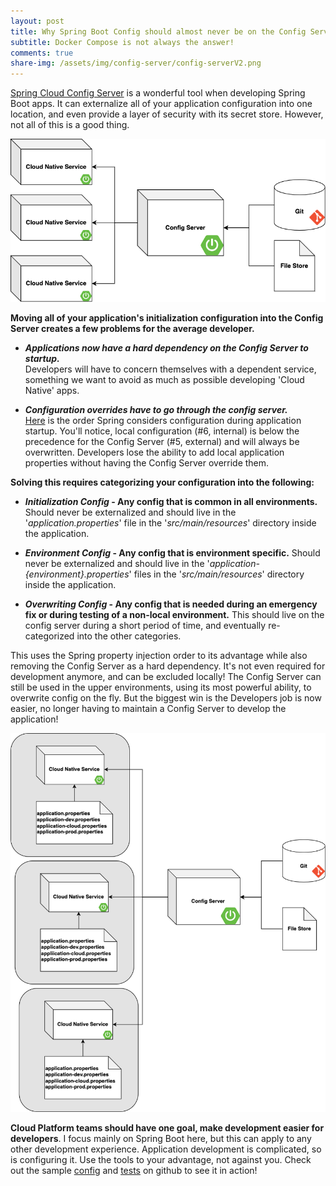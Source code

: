 ```yaml
---
layout: post 
title: Why Spring Boot Config should almost never be on the Config Server 
subtitle: Docker Compose is not always the answer!
comments: true 
share-img: /assets/img/config-server/config-serverV2.png
---
```


[Spring Cloud Config Server](https://cloud.spring.io/spring-cloud-config/reference/html/) is a wonderful tool when
developing Spring Boot apps. It can externalize all of your application configuration into one location, and even
provide a layer of security with its secret store. However, not all of this is a good thing.

![](../assets/img/config-server/config-server.png)

**Moving all of your application's initialization configuration into the Config Server creates a few problems for the
average developer.**

- **_Applications now have a hard dependency on the Config Server to startup._**\
  Developers will have to concern themselves with a dependent service, something we want to avoid as much as possible
  developing 'Cloud Native' apps.

- **_Configuration overrides have to go through the config server._**\
  [Here](https://docs.spring.io/spring-boot/docs/1.0.1.RELEASE/reference/html/boot-features-external-config.html#boot-features-external-config)
  is the order Spring considers configuration during application startup. You'll notice, local configuration (#6,
  internal) is below the precedence for the Config Server (#5, external) and will always be overwritten. Developers lose
  the ability to add local application properties without having the Config Server override them.

**Solving this requires categorizing your configuration into the following:**

- **_Initialization Config_ - Any config that is common in all environments.** Should never be externalized and should
  live in the '_application.properties_' file in the '_src/main/resources_' directory inside the application.

- **_Environment Config_ - Any config that is environment specific.** Should never be externalized and should live in
  the '_application-{environment}.properties_' files in the '_src/main/resources_' directory inside the application.

- **_Overwriting Config_ - Any config that is needed during an emergency fix or during testing of a non-local
  environment.** This should live on the config server during a short period of time, and eventually re-categorized into
  the other categories.

This uses the Spring property injection order to its advantage while also removing the Config Server as a hard
dependency. It's not even required for development anymore, and can be excluded locally!  The Config Server can still be
used in the upper environments, using its most powerful ability, to overwrite config on the fly. But the biggest win is
the Developers job is now easier, no longer having to maintain a Config Server to develop the application!

![](../assets/img/config-server/config-serverV2.png)

**Cloud Platform teams should have one goal, make development easier for developers**. I focus mainly on Spring Boot
here, but this can apply to any other development experience. Application development is complicated, so is configuring
it. Use the tools to your advantage, not against you. Check out the
sample [config](https://github.com/seaniegleason/spring-boot-cloud-native/tree/main/src/main/resources)
and [tests](https://github.com/seaniegleason/spring-boot-cloud-native/tree/main/src/test/java/gleason/tech/boot/properties)
on github to see it in action!